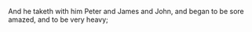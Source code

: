 And he taketh with him Peter and James and John, and began to be sore amazed, and to be very heavy;
